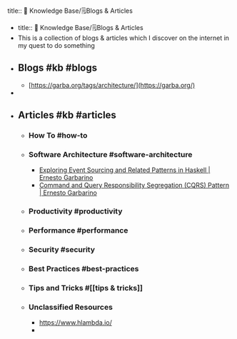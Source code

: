 title:: 🧠 Knowledge Base/🗒️Blogs & Articles

- title:: 🧠 Knowledge Base/🗒️Blogs & Articles
- This is a collection of blogs & articles which I discover on the internet in my quest to do something
- ## Blogs #kb #blogs
	- [https://garba.org/tags/architecture/](https://garba.org/)
-
- ## Articles #kb #articles
	- ### How To #how-to
	- ### Software Architecture #software-architecture
		- [Exploring Event Sourcing and Related Patterns in Haskell | Ernesto Garbarino](https://garba.org/posts/2016/event-sourcing/)
		- [Command and Query Responsibility Segregation (CQRS) Pattern | Ernesto Garbarino](https://garba.org/posts/2016/cqrs_pattern/)
	- ### Productivity #productivity
	- ### Performance #performance
	- ### Security #security
	- ### Best Practices #best-practices
	- ### Tips and Tricks #[[tips & tricks]]
	- ### Unclassified Resources
		- https://www.hlambda.io/
		-